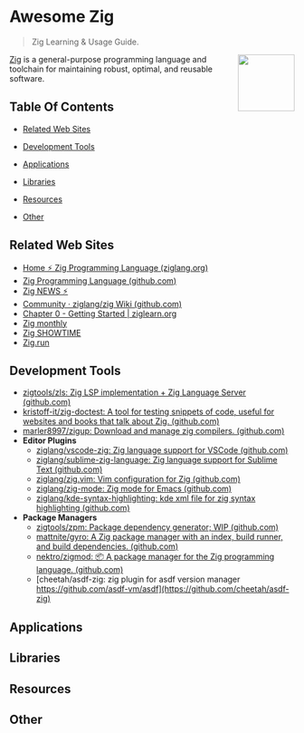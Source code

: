 # Awesome Zig

> Zig Learning & Usage Guide.

[<img src="https://ziglang.org/zig-logo-light.svg" align="right" width="100">](https://ziglang.org)

[Zig](https://ziglang.org/) is a general-purpose programming language and toolchain for maintaining robust, optimal, and reusable software.

## Table Of Contents

- [Related Web Sites](#related-web-sites)

- [Development Tools](#development-tools)

- [Applications](#applications)
  
- [Libraries](#libraries)

- [Resources](#resources)
  
- [Other](#other)

## Related Web Sites

- [Home ⚡ Zig Programming Language (ziglang.org)](https://ziglang.org/)
- [Zig Programming Language (github.com)](https://github.com/ziglang)
- [Zig NEWS ⚡](https://zig.news/)
- [Community · ziglang/zig Wiki (github.com)](https://github.com/ziglang/zig/wiki/Community)
- [Chapter 0 - Getting Started | ziglearn.org](https://ziglearn.org/)
- [Zig monthly](https://zigmonthly.org/)
- [Zig SHOWTIME](https://zig.show/)
- [Zig.run](https://zig.run/)

## Development Tools

- [zigtools/zls: Zig LSP implementation + Zig Language Server (github.com)](https://github.com/zigtools/zls)
- [kristoff-it/zig-doctest: A tool for testing snippets of code, useful for websites and books that talk about Zig. (github.com)](https://github.com/kristoff-it/zig-doctest)
- [marler8997/zigup: Download and manage zig compilers. (github.com)](https://github.com/marler8997/zigup)
- **Editor Plugins**
  - [ziglang/vscode-zig: Zig language support for VSCode (github.com)](https://github.com/ziglang/vscode-zig)
  - [ziglang/sublime-zig-language: Zig language support for Sublime Text (github.com)](https://github.com/ziglang/sublime-zig-language)
  - [ziglang/zig.vim: Vim configuration for Zig (github.com)](https://github.com/ziglang/zig.vim)
  - [ziglang/zig-mode: Zig mode for Emacs (github.com)](https://github.com/ziglang/zig-mode)
  - [ziglang/kde-syntax-highlighting: kde xml file for zig syntax highlighting (github.com)](https://github.com/ziglang/kde-syntax-highlighting)
- **Package Managers**
  - [zigtools/zpm: Package dependency generator; WIP (github.com)](https://github.com/zigtools/zpm)
  - [mattnite/gyro: A Zig package manager with an index, build runner, and build dependencies. (github.com)](https://github.com/mattnite/gyro)
  - [nektro/zigmod: 📦 A package manager for the Zig programming language. (github.com)](https://github.com/nektro/zigmod)
  - [cheetah/asdf-zig: zig plugin for asdf version manager https://github.com/asdf-vm/asdf](https://github.com/cheetah/asdf-zig)

## Applications

## Libraries

## Resources

## Other
